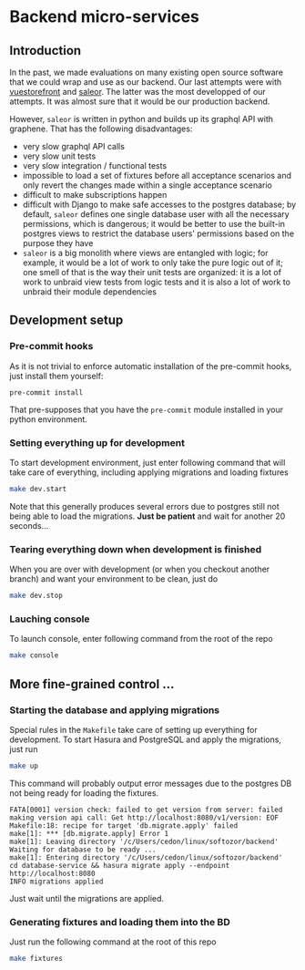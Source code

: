 # Backend micro-services

## Introduction

In the past, we made evaluations on many existing open source software that we could wrap and use as our backend. Our last attempts were with [vuestorefront](https://www.vuestorefront.io/) and [saleor](https://getsaleor.com/). The latter was the most developped of our attempts. It was almost sure that it would be our production backend.

However, `saleor` is written in python and builds up its graphql API with graphene. That has the following disadvantages:

- very slow graphql API calls
- very slow unit tests
- very slow integration / functional tests
- impossible to load a set of fixtures before all acceptance scenarios and only revert the changes made within a single acceptance scenario
- difficult to make subscriptions happen
- difficult with Django to make safe accesses to the postgres database; by default, `saleor` defines one single database user with all the necessary permissions, which is dangerous; it would be better to use the built-in postgres views to restrict the database users' permissions based on the purpose they have
- `saleor` is a big monolith where views are entangled with logic; for example, it would be a lot of work to only take the pure logic out of it; one smell of that is the way their unit tests are organized: it is a lot of work to unbraid view tests from logic tests and it is also a lot of work to unbraid their module dependencies

## Development setup

### Pre-commit hooks

As it is not trivial to enforce automatic installation of the pre-commit hooks, just install them yourself:

```
pre-commit install
```

That pre-supposes that you have the `pre-commit` module installed in your python
environment.

### Setting everything up for development

To start development environment, just enter following command that will take
care of everything, including applying migrations and loading fixtures

```bash
make dev.start
```

Note that this generally produces several errors due to postgres still not being
able to load the migrations. **Just be patient** and wait for another 20
seconds...

### Tearing everything down when development is finished

When you are over with development (or when you checkout another branch) and
want your environment to be clean, just do

```bash
make dev.stop
```

### Lauching console

To launch console, enter following command from the root of the repo

```bash
make console
```

## More fine-grained control ...

### Starting the database and applying migrations

Special rules in the `Makefile` take care of setting up everything for
development. To start Hasura and PostgreSQL and apply the migrations, just run

```bash
make up
```

This command will probably output error messages due to the postgres DB not
being ready for loading the fixtures.

```
FATA[0001] version check: failed to get version from server: failed making version api call: Get http://localhost:8080/v1/version: EOF
Makefile:18: recipe for target 'db.migrate.apply' failed
make[1]: *** [db.migrate.apply] Error 1
make[1]: Leaving directory '/c/Users/cedon/linux/softozor/backend'
Waiting for database to be ready ...
make[1]: Entering directory '/c/Users/cedon/linux/softozor/backend'
cd database-service && hasura migrate apply --endpoint http://localhost:8080
INFO migrations applied
```

Just wait until the migrations are applied.

### Generating fixtures and loading them into the BD

Just run the following command at the root of this repo

```bash
make fixtures
```
